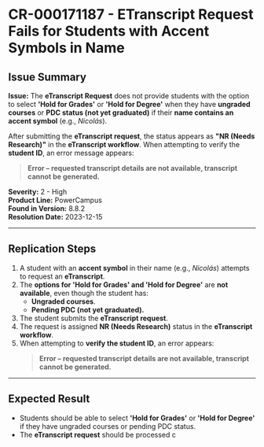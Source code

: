 # CR-000171187 - ETranscript Request Fails for Students with Accent Symbols in Name

## Issue Summary
**Issue:** The **eTranscript Request** does not provide students with the option to select **'Hold for Grades'** or **'Hold for Degree'** when they have **ungraded courses** or **PDC status (not yet graduated)** if their **name contains an accent symbol** (e.g., *Nicolás*).

After submitting the **eTranscript request**, the status appears as **"NR (Needs Research)"** in the **eTranscript workflow**. When attempting to verify the **student ID**, an error message appears:

> **Error – requested transcript details are not available, transcript cannot be generated.**

**Severity:** 2 - High  
**Product Line:** PowerCampus  
**Found in Version:** 8.8.2  
**Resolution Date:** 2023-12-15  

---

## Replication Steps
1. A student with an **accent symbol** in their name (e.g., *Nicolás*) attempts to request an **eTranscript**.
2. The **options for 'Hold for Grades' and 'Hold for Degree'** are **not available**, even though the student has:
   - **Ungraded courses**.
   - **Pending PDC (not yet graduated).**
3. The student submits the **eTranscript request**.
4. The request is assigned **NR (Needs Research)** status in the **eTranscript workflow**.
5. When attempting to **verify the student ID**, an error appears:
   > **Error – requested transcript details are not available, transcript cannot be generated.**

---

## Expected Result
- Students should be able to select **'Hold for Grades'** or **'Hold for Degree'** if they have ungraded courses or pending PDC status.
- The **eTranscript request** should be processed c